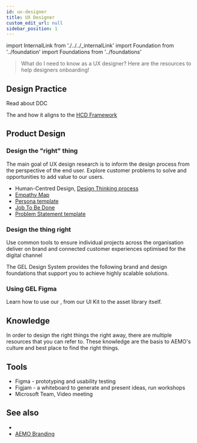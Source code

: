 ```yaml
---
id: ux-designer
title: UX Designer
custom_edit_url: null
sidebar_position: 1
---
```

import InternalLink from './../../_internalLink'
import Foundation from '../foundation'
import Foundations from '../foundations'

>What do I need to know as a UX designer? Here are the resources to help designers onboarding! 

## Design Practice
Read about DDC <InternalLink url="https://aemocdr.atlassian.net/wiki/spaces/DDC/pages/80380105/Experience+and+Design+E+D" label="Experience Design Practice" />

The <InternalLink url="https://aemocdr.atlassian.net/wiki/spaces/DDC/pages/528580741/Initiative+Flow" label ="Initiative Flow" /> and how it aligns to the [HCD Framework](../hcd/hcd-intro)

## Product Design 

### Design the "right" thing

The main goal of UX design research is to inform the design process from the perspective of the end user. Explore customer problems to solve and opportunities to add value to our users.


 - Human-Centred Design, [Design Thinking process](https://www.figma.com/file/thlFIi4nMTEh7LmYLNPWGC/DesignOps?node-id=46%3A125&t=RqKOuZu9QdID4muS-1)
 - [Empathy Map](https://www.figma.com/file/thlFIi4nMTEh7LmYLNPWGC/DesignOps?node-id=204%3A1654&t=RqKOuZu9QdID4muS-1)
 - [Persona template](https://www.figma.com/file/thlFIi4nMTEh7LmYLNPWGC/DesignOps?node-id=204%3A1733&t=RqKOuZu9QdID4muS-1)
 - [Job To Be Done](https://www.figma.com/file/thlFIi4nMTEh7LmYLNPWGC/DesignOps?node-id=105%3A136&t=RqKOuZu9QdID4muS-1)
 - [Problem Statement template](https://www.figma.com/file/thlFIi4nMTEh7LmYLNPWGC/DesignOps?node-id=105%3A136&t=RqKOuZu9QdID4muS-1)


### Design the thing right
Use common tools to ensure individual projects across the organisation deliver on brand and connected customer experiences optimised for the digital channel


The GEL Design System provides the following brand and design foundations that support you to achieve highly scalable solutions.

<Foundations>
    <Foundation name="design tokens" />
    <Foundation name="colours" />
    <Foundation name="typography" />
    <Foundation name="icons" />
    <Foundation name="responsive" />
    <Foundation name="accessibility" />
    <Foundation name="library" />
    <Foundation name="figma" />
    <Foundation name="writing guideline" />
</Foundations>



### Using GEL Figma
Learn how to use our <InternalLink url="https://www.figma.com/file/kzLxtqv6YGL0wotiqzgEo4/GEL-UI-Doc?node-id=0%3A1&t=wWnl5yDb3WDbwvJJ-1" label="design system in Figma" />, from our UI Kit to the asset library itself.


## Knowledge

In order to design the right things the right away, there are multiple resources that you can refer to. These knowledge are the basis to AEMO's culture and best place to find the right things.

<KnowledgeContainer>
    <Knowledge name="mo" />
    <Knowledge name="DDC team" />
    <Knowledge name="projects" />
    <Knowledge name="getting support" />
    <Knowledge name="examples" />
</KnowledgeContainer>

## Tools

- Figma - prototyping and usability testing
- Figjam - a whiteboard to generate and present ideas, run workshops
- Microsoft Team, Video meeting


## See also
 -  <InternalLink url="https://aemocdr.atlassian.net/wiki/spaces/DDC/pages/1605632412/UX+terms+Glossary" label ="UX Glossary" />
 - [AEMO Branding](../../branding/logo)

 